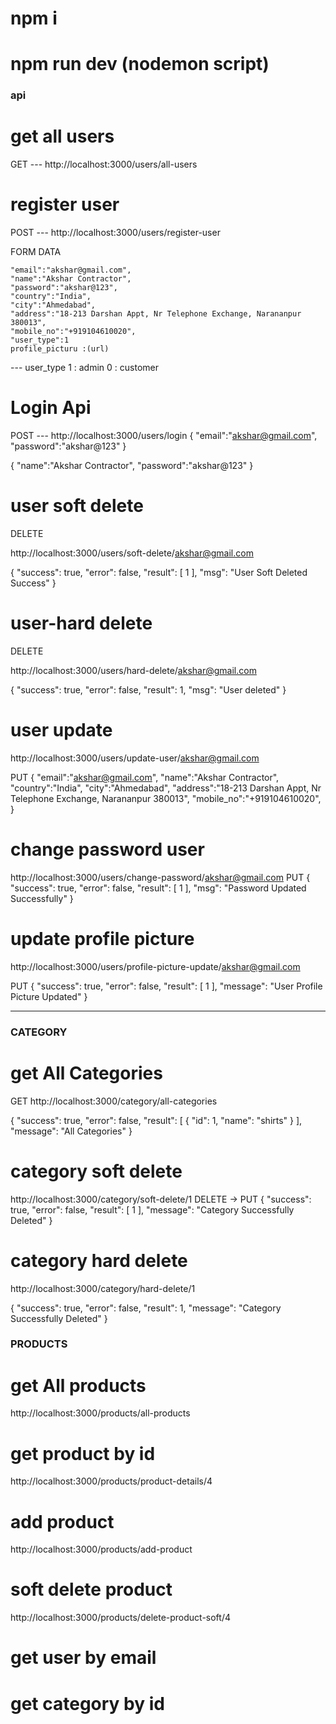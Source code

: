 # npm i

# npm run dev (nodemon script)

### api

# get all users

GET
--- http://localhost:3000/users/all-users

# register user

POST
--- http://localhost:3000/users/register-user

FORM DATA

    "email":"akshar@gmail.com",
    "name":"Akshar Contractor",
    "password":"akshar@123",
    "country":"India",
    "city":"Ahmedabad",
    "address":"18-213 Darshan Appt, Nr Telephone Exchange, Narananpur 380013",
    "mobile_no":"+919104610020",
    "user_type":1
    profile_picturu :(url)

--- user_type
1 : admin
0 : customer

# Login Api

POST
--- http://localhost:3000/users/login
{
"email":"akshar@gmail.com",
"password":"akshar@123"
}

{
"name":"Akshar Contractor",
"password":"akshar@123"
}

# user soft delete

DELETE

http://localhost:3000/users/soft-delete/akshar@gmail.com

{
"success": true,
"error": false,
"result": [
1
],
"msg": "User Soft Deleted Success"
}

# user-hard delete

DELETE

http://localhost:3000/users/hard-delete/akshar@gmail.com

{
"success": true,
"error": false,
"result": 1,
"msg": "User deleted"
}

# user update

http://localhost:3000/users/update-user/akshar@gmail.com

PUT
{
"email":"akshar@gmail.com",
"name":"Akshar Contractor",
"country":"India",
"city":"Ahmedabad",
"address":"18-213 Darshan Appt, Nr Telephone Exchange, Narananpur 380013",
"mobile_no":"+919104610020",
}

# change password user

http://localhost:3000/users/change-password/akshar@gmail.com
PUT
{
"success": true,
"error": false,
"result": [
1
],
"msg": "Password Updated Successfully"
}

# update profile picture

http://localhost:3000/users/profile-picture-update/akshar@gmail.com

PUT
{
"success": true,
"error": false,
"result": [
1
],
"message": "User Profile Picture Updated"
}

---

### CATEGORY

# get All Categories

GET
http://localhost:3000/category/all-categories

{
"success": true,
"error": false,
"result": [
{
"id": 1,
"name": "shirts"
}
],
"message": "All Categories"
}


# category soft delete
http://localhost:3000/category/soft-delete/1
DELETE -> PUT
{
  "success": true,
  "error": false,
  "result": [
    1
  ],
  "message": "Category Successfully Deleted"
}

# category hard delete
http://localhost:3000/category/hard-delete/1

{
  "success": true,
  "error": false,
  "result": 1,
  "message": "Category Successfully Deleted"
}

### PRODUCTS

# get All products
http://localhost:3000/products/all-products

# get product by id
http://localhost:3000/products/product-details/4

# add product
http://localhost:3000/products/add-product

# soft delete product
http://localhost:3000/products/delete-product-soft/4

# get user by email

# get category by id
